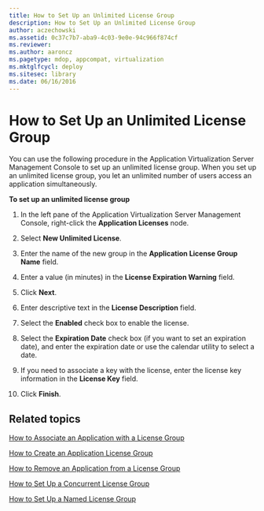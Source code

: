 ```yaml
---
title: How to Set Up an Unlimited License Group
description: How to Set Up an Unlimited License Group
author: aczechowski
ms.assetid: 0c37c7b7-aba9-4c03-9e0e-94c966f874cf
ms.reviewer:
ms.author: aaroncz
ms.pagetype: mdop, appcompat, virtualization
ms.mktglfcycl: deploy
ms.sitesec: library
ms.date: 06/16/2016
---
```



# How to Set Up an Unlimited License Group


You can use the following procedure in the Application Virtualization Server Management Console to set up an unlimited license group. When you set up an unlimited license group, you let an unlimited number of users access an application simultaneously.

**To set up an unlimited license group**

1.  In the left pane of the Application Virtualization Server Management Console, right-click the **Application Licenses** node.

2.  Select **New Unlimited License**.

3.  Enter the name of the new group in the **Application License Group Name** field.

4.  Enter a value (in minutes) in the **License Expiration Warning** field.

5.  Click **Next**.

6.  Enter descriptive text in the **License Description** field.

7.  Select the **Enabled** check box to enable the license.

8.  Select the **Expiration Date** check box (if you want to set an expiration date), and enter the expiration date or use the calendar utility to select a date.

9.  If you need to associate a key with the license, enter the license key information in the **License Key** field.

10. Click **Finish**.

## Related topics


[How to Associate an Application with a License Group](how-to-associate-an-application-with-a-license-group.md)

[How to Create an Application License Group](how-to-create-an-application-license-group.md)

[How to Remove an Application from a License Group](how-to-remove-an-application-from-a-license-group.md)

[How to Set Up a Concurrent License Group](how-to-set-up-a-concurrent-license-group.md)

[How to Set Up a Named License Group](how-to-set-up-a-named-license-group.md)

 

 





